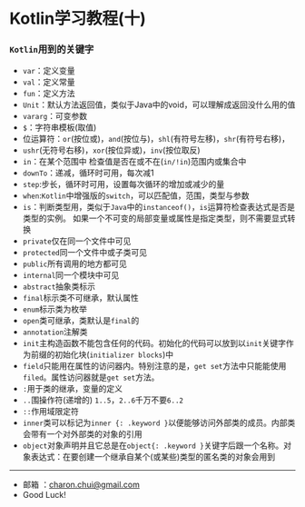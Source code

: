 Kotlin学习教程(十)
===


### `Kotlin`用到的关键字

- `var`：定义变量
- `val`：定义常量
- `fun`：定义方法
- `Unit`：默认方法返回值，类似于Java中的void，可以理解成返回没什么用的值
- `vararg`：可变参数
- `$`：字符串模板(取值)
- 位运算符：`or`(按位或)，`and`(按位与)，`shl`(有符号左移)，`shr`(有符号右移)，
- `ushr`(无符号右移)，`xor`(按位异或)，`inv`(按位取反)
- `in`：在某个范围中 检查值是否在或不在(`in/!in`)范围内或集合中
- `downTo`：递减，循环时可用，每次减1
- `step`:步长，循环时可用，设置每次循环的增加或减少的量
- `when`:`Kotlin`中增强版的`switch`，可以匹配值，范围，类型与参数
- `is`：判断类型用，类似于`Java`中的`instanceof()`，`is`运算符检查表达式是否是类型的实例。 如果一个不可变的局部变量或属性是指定类型，则不需要显式转换
- `private`仅在同一个文件中可见
- `protected`同一个文件中或子类可见
- `public`所有调用的地方都可见
- `internal`同一个模块中可见
- `abstract`抽象类标示
- `final`标示类不可继承，默认属性
- `enum`标示类为枚举
- `open`类可继承，类默认是`final`的
- `annotation`注解类
- `init`主构造函数不能包含任何的代码。初始化的代码可以放到以`init`关键字作为前缀的初始化块(`initializer blocks`)中
- `field`只能用在属性的访问器内。特别注意的是，`get set`方法中只能能使用`filed`。属性访问器就是`get set`方法。
- `:`用于类的继承，变量的定义 
-  `..`围操作符(递增的) `1..5`，`2..6`千万不要`6..2`
- `::`作用域限定符
- `inner`类可以标记为`inner {: .keyword }`以便能够访问外部类的成员。内部类会带有一个对外部类的对象的引用
- `object`对象声明并且它总是在`object{: .keyword }`关键字后跟一个名称。对象表达式：在要创建一个继承自某个(或某些)类型的匿名类的对象会用到


---

- 邮箱 ：charon.chui@gmail.com  
- Good Luck! 

